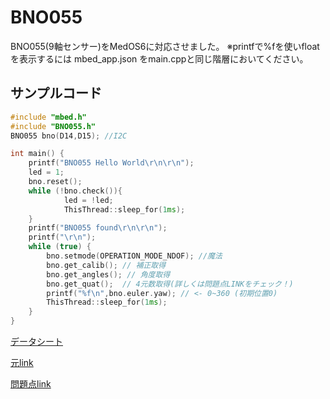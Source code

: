 # BNO055
BNO055(9軸センサー)をMedOS6に対応させました。
※printfで%fを使いfloatを表示するには mbed_app.json をmain.cppと同じ階層においてください。

## サンプルコード
```cpp
#include "mbed.h"
#include "BNO055.h"
BNO055 bno(D14,D15); //I2C

int main() {
    printf("BNO055 Hello World\r\n\r\n");
    led = 1;
    bno.reset();
    while (!bno.check()){
            led = !led;
            ThisThread::sleep_for(1ms);
    }
    printf("BNO055 found\r\n\r\n");
    printf("\r\n");
    while (true) {
        bno.setmode(OPERATION_MODE_NDOF); //魔法
        bno.get_calib(); // 補正取得
        bno.get_angles(); // 角度取得
        bno.get_quat();  // 4元数取得(詳しくは問題点LINKをチェック！)
        printf("%f\n",bno.euler.yaw); // <- 0~360 (初期位置0)
        ThisThread::sleep_for(1ms);
    }
}
```


[データシート](https://rokuen.work/dx/assets/020_images/BNO055_BME280/BST_BNO055.pdf)

[元link](https://os.mbed.com/users/StressedDave/code/BNO055/docs/tip/classBNO055.html)

[問題点link](http://l52secondary.blog.fc2.com/blog-entry-50.html)
